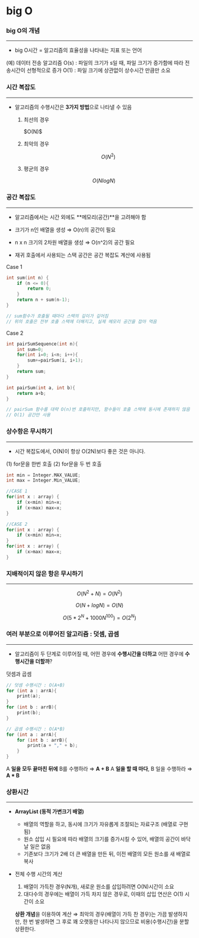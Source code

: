 # big O

### big O의 개념

---

- big O시간 = 알고리즘의 효율성을 나타내는 지표 또는 언어

(예) 데이터 전송 알고리즘
O(s) : 파일의 크기가 s일 때, 파일 크기가 증가함에 따라 전송시간이 선형적으로 증가
O(1) : 파일 크기에 상관없이 상수시간 만큼만 소요

### 시간 복잡도

---

- 알고리즘의 수행시간은 **3가지 방법**으로 나타낼 수 있음
    1. 최선의 경우

        \$O(N)\$

    2. 최악의 경우

        $$O(N^2)$$

    3. 평균의 경우

    $$O(NlogN)$$

### 공간 복잡도

---

- 알고리즘에서는 시간 외에도 **메모리(공간)**을 고려해야 함

- 크기가 n인 배열을 생성 ⇒ O(n)의 공간이 필요
- n x n 크기의 2차원 배열을 생성 ⇒ O(n^2)의 공간 필요

- 재귀 호출에서 사용되는 스택 공간은 공간 복잡도 계산에 사용됨

Case 1

```c
int sum(int n) {
	if (n <= 0){
		return 0;
	}
	return n + sum(n-1);
}

// sum함수가 호출될 때마다 스택의 깊이가 깊어짐
// 위의 호출은 전부 호출 스택에 더해지고, 실제 메모리 공간을 잡아 먹음
```

Case 2

```c
int pairSumSequence(int n){
	int sum=0;
	for(int i=0; i<n; i++){
		sum+=pairSum(i, i+1);
	}
	return sum;
}

int pairSum(int a, int b){
	return a+b;
}

// pairSum 함수를 대략 O(n)번 호출하지만, 함수들이 호출 스택에 동시에 존재하지 않음
// O(1) 공간만 사용
```

### 상수항은 무시하기

---

- 시간 복잡도에서, O(N)이 항상 O(2N)보다 좋은 것은 아니다.

(1) for문을 한번 호출 (2) for문을 두 번 호출

```c
int min = Integer.MAX_VALUE;
int max = Integer.Min_VALUE;

//CASE 1
for(int x : array) {
	if (x<min) min=x;
	if (x<max) max=x;
}

//CASE 2
for(int x : array) {
	if (x<min) min=x;
}
for(int x : array) {
	if (x>max) max=x;
}
```

### 지배적이지 않은 항은 무시하기

---

$$O(N^2+N) = O(N^2)$$

$$O(N+logN) = O(N)$$

$$O(5*2^N+1000N^100) = O(2^N)$$

### 여러 부분으로 이루어진 알고리즘 : 덧셈, 곱셈

---

- 알고리즘이 두 단계로 이루어질 때, 어떤 경우에 **수행시간을 더하고** 어떤 경우에 **수행시간을 더할까**?

덧셈과 곱셈

```c
// 덧셈 수행시간 : O(A+B)
for (int a : arrA){
	print(a);
}
for (int b : arrB){
	print(b);
}

// 곱셈 수행시간 : O(A*B)
for (int a : arrA){
	for (int b : arrB){
		print(a + "," + b);
	}
}
```

A **일을 모두 끝마친 뒤에** B를 수행하라 ⇒ **A + B**
A **일을 할 때 마다**, B 일을 수행하라 ⇒ **A * B**

### 상환시간

---

- **ArrayList (동적 가변크기 배열)**
    - 배열의 역할을 하고, 동시에 크기가 자유롭게 조절되는 자료구조 (배열로 구현됨)
    - 원소 삽입 시 필요에 따라 배열의 크기를 증가시킬 수 있어, 배열의 공간이 바닥날 일은 없음
    - 기존보다 크기가 2배 더 큰 배열을 만든 뒤, 이전 배열의 모든 원소를 새 배열로 복사
- 전체 수행 시간의 계산
    1. 배열이 가득찬 경우(N개), 새로운 원소를 삽입하려면 O(N)시간이 소요
    2. 대다수의 경우에는 배열이 가득 차지 않은 경우로, 이때의 삽입 연산은 O(1) 시간이 소요

    **상환 개념**을 이용하여 계산
    ⇒ 최악의 경우(배열이 가득 찬 경우)는 가끔 발생하지만, 한 번 발생하면 그 후로 꽤 오랫동안 나타나지 않으므로 비용(수행시간)을 분할 상환한다.